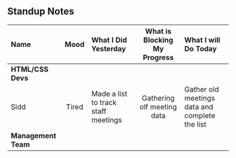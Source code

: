 ## Standup Notes
|Name|Mood|What I Did Yesterday|What is Blocking My Progress|What I will Do Today|
|:--- |:---:|:---|:---:|:---|
|**HTML/CSS Devs** |
|Sidd |Tired |Made a list to track staff meetings |Gathering olf meeting data |Gather old meetings data and complete the list|
|**Management Team**| | | | |
